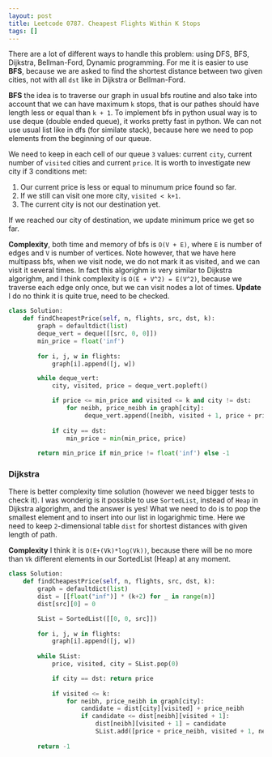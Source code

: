 ```yaml
---
layout: post
title: Leetcode 0787. Cheapest Flights Within K Stops
tags: []
---
```


There are a lot of different ways to handle this problem: using DFS, BFS, Dijkstra, Bellman-Ford, Dynamic programming. For me it is easier to use **BFS**, because we are asked to find the shortest distance between two given cities, not with all `dst` like in Dijkstra or Bellman-Ford. 

**BFS** the idea is to traverse our graph in usual bfs routine and also take into account that we can have maximum `k` stops, that is our pathes should have length less or equal than `k + 1`. To implement bfs in python usual way is to use deque (double ended queue), it works pretty fast in python. We can not use usual list like in dfs (for similate stack), because here we need to pop elements from the beginning of our queue.

We need to keep in each cell of our queue `3` values: current `city`, current number of `visited` cities and current `price`. It is worth to investigate new city if 3 conditions met:
1. Our current price is less or equal to minumum price found so far.
2. If we still can visit one more city, `visited < k+1`.
3. The current city is not our destination yet.

If we reached our city of destination, we update minimum price we get so far.

**Complexity**, both time and memory of bfs is `O(V + E)`, where `E` is number of edges and `V` is number of vertices. Note however, that we have here multipass bfs, when we visit node, we do not mark it as visited, and we can visit it several times. In fact this algorighm is very similar to Dijkstra algorighm, and I think complexity is `O(E + V^2) = E(V^2)`, because we traverse each edge only once, but we can visit nodes a lot of times. **Update** I do no think it is quite true, need to be checked.


```python
class Solution:
    def findCheapestPrice(self, n, flights, src, dst, k):
        graph = defaultdict(list)
        deque_vert = deque([[src, 0, 0]])
        min_price = float('inf')
     
        for i, j, w in flights: 
            graph[i].append([j, w])

        while deque_vert:
            city, visited, price = deque_vert.popleft()

            if price <= min_price and visited <= k and city != dst:
                for neibh, price_neibh in graph[city]:
                     deque_vert.append([neibh, visited + 1, price + price_neibh])
            
            if city == dst:
                min_price = min(min_price, price)
                
        return min_price if min_price != float('inf') else -1
```

### Dijkstra 

There is better complexity time solution (however we need bigger tests to check it).
I was wonderig is it possible to use `SortedList`, instead of `Heap` in Dijkstra algorighm, and the answer is yes! What we need to do is to pop the smallest element and to insert into our list in logarighmic time. Here we need to keep `2`-dimensional table `dist` for shortest distances with given length of path. 

**Complexity** I think it is `O(E+(Vk)*log(Vk))`, because there will be no more than `Vk` different elements in our SortedList (Heap) at any moment.

```python
class Solution:
    def findCheapestPrice(self, n, flights, src, dst, k):
        graph = defaultdict(list)
        dist = [[float("inf")] * (k+2) for _ in range(n)] 
        dist[src][0] = 0

        SList = SortedList([[0, 0, src]])
        
        for i, j, w in flights: 
            graph[i].append([j, w])
        
        while SList:
            price, visited, city = SList.pop(0)

            if city == dst: return price
            
            if visited <= k:
                for neibh, price_neibh in graph[city]: 
                    candidate = dist[city][visited] + price_neibh
                    if candidate <= dist[neibh][visited + 1]:
                        dist[neibh][visited + 1] = candidate
                        SList.add([price + price_neibh, visited + 1, neibh])
                        
        return -1
```

